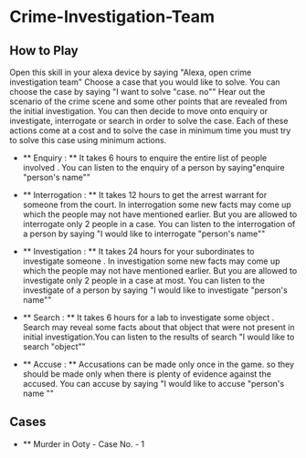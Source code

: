 # Crime-Investigation-Team
## How to Play
Open this skill in your alexa device by saying "Alexa, open crime investigation team"
Choose a case that you would like to solve. You can choose the case by saying "I want to solve "case. no""
Hear out the scenario of the crime scene and some other points that are revealed from the initial investigation. You can then decide to move onto enquiry or investigate, interrogate or search in order to solve the case. 
Each of these actions come at a cost and to solve the case in minimum time you must try to solve this case using minimum actions.
* ** Enquiry : ** It takes 6 hours to enquire the entire list of people involved . You can listen to the enquiry of a person by saying"enquire "person's name""

* ** Interrogation : ** It takes 12 hours to get the arrest warrant for someone from the court. In interrogation some new facts may come up which the people may not have mentioned earlier. But you are allowed to interrogate only 2 people in a case. You can listen to the interrogation of a person by saying "I would like to interrogate "person's name""
* ** Investigation : ** It takes 24 hours for your subordinates to investigate someone . In investigation some new facts may come up which the people may not have mentioned earlier. But you are allowed to investigate only 2 people in a case at most.  You can listen to the investigate of a person by saying "I would like to investigate "person's name""
* ** Search : ** It takes 6 hours for a lab to investigate some object . Search may reveal some facts about that object that were not present in initial investigation.You can listen to the results of search "I would like to search "object""

* ** Accuse : ** Accusations can be made only once in the game. so they should be made only when there is plenty of evidence against the accused. You can accuse by saying "I would like to accuse "person's name ""
## Cases
* ** Murder in Ooty - Case No. - 1

